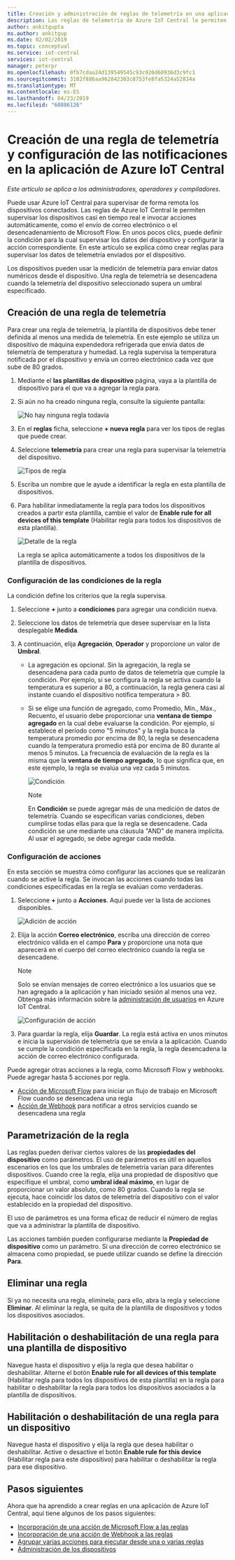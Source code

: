 ```yaml
---
title: Creación y administración de reglas de telemetría en una aplicación de Azure IoT Central | Microsoft Docs
description: Las reglas de telemetría de Azure IoT Central le permiten supervisar los dispositivos casi en tiempo real e invocar automáticamente acciones, como el envío de correo electrónico, cuando la regla se desencadena.
author: ankitgupta
ms.author: ankitgup
ms.date: 02/02/2019
ms.topic: conceptual
ms.service: iot-central
services: iot-central
manager: peterpr
ms.openlocfilehash: 0fb7cdaa24d139549545c93c920d60936d3c9fc1
ms.sourcegitcommit: 3102f886aa962842303c8753fe8fa5324a52834a
ms.translationtype: MT
ms.contentlocale: es-ES
ms.lasthandoff: 04/23/2019
ms.locfileid: "60886126"
---
```

# <a name="create-a-telemetry-rule-and-set-up-notifications-in-your-azure-iot-central-application"></a>Creación de una regla de telemetría y configuración de las notificaciones en la aplicación de Azure IoT Central

*Este artículo se aplica a los administradores, operadores y compiladores.*

Puede usar Azure IoT Central para supervisar de forma remota los dispositivos conectados. Las reglas de Azure IoT Central le permiten supervisar los dispositivos casi en tiempo real e invocar acciones automáticamente, como el envío de correo electrónico o el desencadenamiento de Microsoft Flow. En unos pocos clics, puede definir la condición para la cual supervisar los datos del dispositivo y configurar la acción correspondiente. En este artículo se explica cómo crear reglas para supervisar los datos de telemetría enviados por el dispositivo.

Los dispositivos pueden usar la medición de telemetría para enviar datos numéricos desde el dispositivo. Una regla de telemetría se desencadena cuando la telemetría del dispositivo seleccionado supera un umbral especificado.

## <a name="create-a-telemetry-rule"></a>Creación de una regla de telemetría

Para crear una regla de telemetría, la plantilla de dispositivos debe tener definida al menos una medida de telemetría. En este ejemplo se utiliza un dispositivo de máquina expendedora refrigerada que envía datos de telemetría de temperatura y humedad. La regla supervisa la temperatura notificada por el dispositivo y envía un correo electrónico cada vez que sube de 80 grados.

1. Mediante el **las plantillas de dispositivo** página, vaya a la plantilla de dispositivo para el que va a agregar la regla para.

1. Si aún no ha creado ninguna regla, consulte la siguiente pantalla:

    ![No hay ninguna regla todavía](media/howto-create-telemetry-rules/Rules_Landing_Page.png)

1. En el **reglas** ficha, seleccione **+ nueva regla** para ver los tipos de reglas que puede crear.

1. Seleccione **telemetría** para crear una regla para supervisar la telemetría del dispositivo.

    ![Tipos de regla](media/howto-create-telemetry-rules/Rule_Types.png)

1. Escriba un nombre que le ayude a identificar la regla en esta plantilla de dispositivos.

1. Para habilitar inmediatamente la regla para todos los dispositivos creados a partir esta plantilla, cambie el valor de **Enable rule for all devices of this template** (Habilitar regla para todos los dispositivos de esta plantilla).

   ![Detalle de la regla](media/howto-create-telemetry-rules/Rule_Detail.png)

    La regla se aplica automáticamente a todos los dispositivos de la plantilla de dispositivos.

### <a name="configure-the-rule-conditions"></a>Configuración de las condiciones de la regla

La condición define los criterios que la regla supervisa.

1. Seleccione **+** junto a **condiciones** para agregar una condición nueva.

1. Seleccione los datos de telemetría que desee supervisar en la lista desplegable **Medida**.

1. A continuación, elija **Agregación**, **Operador** y proporcione un valor de **Umbral**.
   - La agregación es opcional. Sin la agregación, la regla se desencadena para cada punto de datos de telemetría que cumple la condición. Por ejemplo, si se configura la regla se activa cuando la temperatura es superior a 80, a continuación, la regla genera casi al instante cuando el dispositivo notifica temperatura > 80.
   - Si se elige una función de agregado, como Promedio, Mín., Máx., Recuento, el usuario debe proporcionar una **ventana de tiempo agregado** en la cual debe evaluarse la condición. Por ejemplo, si establece el período como "5 minutos" y la regla busca la temperatura promedio por encima de 80, la regla se desencadena cuando la temperatura promedio está por encima de 80 durante al menos 5 minutos. La frecuencia de evaluación de la regla es la misma que la **ventana de tiempo agregado**, lo que significa que, en este ejemplo, la regla se evalúa una vez cada 5 minutos.

     ![Condición](media/howto-create-telemetry-rules/Aggregate_Condition_Filled_Out.png)

     >[!NOTE]
     >En **Condición** se puede agregar más de una medición de datos de telemetría. Cuando se especifican varias condiciones, deben cumplirse todas ellas para que la regla se desencadene. Cada condición se une mediante una cláusula "AND" de manera implícita. Al usar el agregado, se debe agregar cada medida.

### <a name="configure-actions"></a>Configuración de acciones

En esta sección se muestra cómo configurar las acciones que se realizarán cuando se active la regla. Se invocan las acciones cuando todas las condiciones especificadas en la regla se evalúan como verdaderas.

1. Seleccione **+** junto a **Acciones**. Aquí puede ver la lista de acciones disponibles.  

    ![Adición de acción](media/howto-create-telemetry-rules/Add_Action.png)

1. Elija la acción **Correo electrónico**, escriba una dirección de correo electrónico válida en el campo **Para** y proporcione una nota que aparecerá en el cuerpo del correo electrónico cuando la regla se desencadene.

    > [!NOTE]
    > Solo se envían mensajes de correo electrónico a los usuarios que se han agregado a la aplicación y han iniciado sesión al menos una vez. Obtenga más información sobre la [administración de usuarios](howto-administer.md) en Azure IoT Central.

   ![Configuración de acción](media/howto-create-telemetry-rules/Configure_Action.png)

1. Para guardar la regla, elija **Guardar**. La regla está activa en unos minutos e inicia la supervisión de telemetría que se envía a la aplicación. Cuando se cumple la condición especificada en la regla, la regla desencadena la acción de correo electrónico configurada.

Puede agregar otras acciones a la regla, como Microsoft Flow y webhooks. Puede agregar hasta 5 acciones por regla.

- [Acción de Microsoft Flow](howto-add-microsoft-flow.md) para iniciar un flujo de trabajo en Microsoft Flow cuando se desencadena una regla 
- [Acción de Webhook](howto-create-webhooks.md) para notificar a otros servicios cuando se desencadena una regla

## <a name="parameterize-the-rule"></a>Parametrización de la regla

Las reglas pueden derivar ciertos valores de las **propiedades del dispositivo**  como parámetros. El uso de parámetros es útil en aquellos escenarios en los que los umbrales de telemetría varían para diferentes dispositivos. Cuando cree la regla, elija una propiedad de dispositivo que especifique el umbral, como **umbral ideal máximo**, en lugar de proporcionar un valor absoluto, como 80 grados. Cuando la regla se ejecuta, hace coincidir los datos de telemetría del dispositivo con el valor establecido en la propiedad del dispositivo.

El uso de parámetros es una forma eficaz de reducir el número de reglas que va a administrar la plantilla de dispositivo.

Las acciones también pueden configurarse mediante la **Propiedad de dispositivo** como un parámetro. Si una dirección de correo electrónico se almacena como propiedad, se puede utilizar cuando se define la dirección **Para**.

## <a name="delete-a-rule"></a>Eliminar una regla

Si ya no necesita una regla, elimínela; para ello, abra la regla y seleccione **Eliminar**. Al eliminar la regla, se quita de la plantilla de dispositivos y todos los dispositivos asociados.

## <a name="enable-or-disable-a-rule-for-a-device-template"></a>Habilitación o deshabilitación de una regla para una plantilla de dispositivo

Navegue hasta el dispositivo y elija la regla que desea habilitar o deshabilitar. Alterne el botón **Enable rule for all devices of this template** (Habilitar regla para todos los dispositivos de esta plantilla) en la regla para habilitar o deshabilitar la regla para todos los dispositivos asociados a la plantilla de dispositivos.

## <a name="enable-or-disable-a-rule-for-a-device"></a>Habilitación o deshabilitación de una regla para un dispositivo

Navegue hasta el dispositivo y elija la regla que desea habilitar o deshabilitar. Active o desactive el botón **Enable rule for this device** (Habilitar regla para este dispositivo) para habilitar o deshabilitar la regla para ese dispositivo.

## <a name="next-steps"></a>Pasos siguientes

Ahora que ha aprendido a crear reglas en una aplicación de Azure IoT Central, aquí tiene algunos de los pasos siguientes:

- [Incorporación de una acción de Microsoft Flow a las reglas](howto-add-microsoft-flow.md)
- [Incorporación de una acción de Webhook a las reglas](howto-create-webhooks.md)
- [Agrupar varias acciones para ejecutar desde una o varias reglas](howto-use-action-groups.md)
- [Administración de los dispositivos](howto-manage-devices.md)
